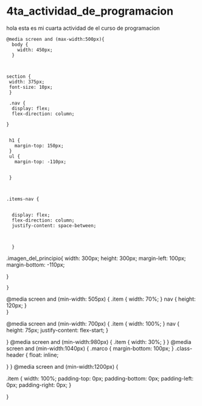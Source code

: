 # 4ta_actividad_de_programacion
hola esta es mi cuarta actividad de el curso de programacion


    @media screen and (max-width:500px){
      body {
        width: 450px;
      }
    
    
    
    section {
     width: 375px;
     font-size: 10px;
     }
     
     .nav {
      display: flex; 
      flex-direction: column;    
      
    }
     
    
     h1 {
       margin-top: 150px;
     }
     ul {
       margin-top: -110px;
       

     }
     
     
    
    .items-nav {
      
      
      display: flex; 
      flex-direction: column; 
      justify-content: space-between;
      
      
      
      }
      
  
.imagen_del_principio{
 width: 300px;
 height: 300px;
 margin-left: 100px;
 margin-bottom: -110px;
  
}






    }     

     



@media screen and (min-width: 505px)  {
  .item {
    width: 70%;
  }
  nav {
    height: 120px;
  }  
}


@media screen and (min-width: 700px)  {
  .item {
    width: 100%;
  }
    nav {  
    height: 75px;
    justify-content: flex-start;
  }
  
}
@media screen and (min-width:980px) {
  .item {
    width: 30%;
  }
}
@media screen and (min-width:1040px)  {
  .marco {
    margin-bottom: 100px;
  }
  .class-header {
    float: inline; 

  }
}
@media screen and (min-width:1200px) {
  
  
  .item {
    width: 100%;
    padding-top: 0px;
    padding-bottom: 0px;
    padding-left: 0px;
    padding-right: 0px;
  }
  
  
}

